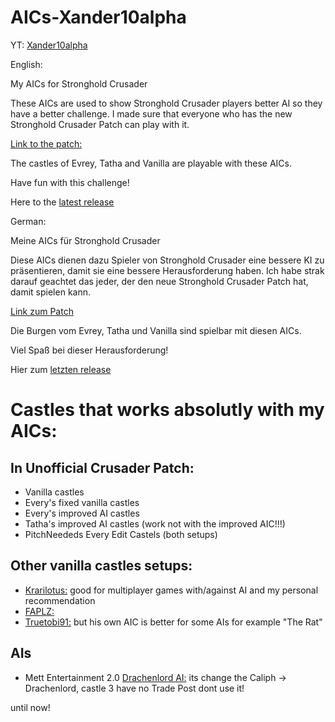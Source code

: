 # AICs-Xander10alpha
YT: [Xander10alpha](https://www.youtube.com/channel/UCYlyixfoKPcz-Ixi6Nc383Q)

English:

My AICs for Stronghold Crusader

These AICs are used to show Stronghold Crusader players better AI so they have a better challenge.
I made sure that everyone who has the new Stronghold Crusader Patch can play with it.

[Link to the patch:](https://github.com/Sh0wdown/UnofficialCrusaderPatch/releases)

The castles of Evrey, Tatha and Vanilla are playable with these AICs.

Have fun with this challenge!

Here to the [latest release](https://github.com/Xander10alpha/AICs-Xander10alpha/releases)

German:

Meine AICs für Stronghold Crusader

Diese AICs dienen dazu Spieler von Stronghold Crusader eine bessere KI zu präsentieren, damit sie eine bessere Herausforderung haben.
Ich habe strak darauf geachtet das jeder, der den neue Stronghold Crusader Patch hat, damit spielen kann.

[Link zum Patch](https://github.com/Sh0wdown/UnofficialCrusaderPatch/releases)

Die Burgen vom Evrey, Tatha und Vanilla sind spielbar mit diesen AICs.

Viel Spaß bei dieser Herausforderung!

Hier zum [letzten release](https://github.com/Xander10alpha/AICs-Xander10alpha/releases)

# Castles that works absolutly with my AICs:

## In Unofficial Crusader Patch:

* Vanilla castles
* Every's fixed vanilla castles
* Every's improved AI castles
* Tatha's improved AI castles (work not with the improved AIC!!!)
* PitchNeededs Every Edit Castels (both setups)

## Other vanilla castles setups:

* [Krarilotus:](https://github.com/Krarilotus/Stronghold-Crusader-efficient-AI) good for multiplayer games with/against AI and my personal recommendation
* [FAPLZ:](https://github.com/FAPLZ/AIV-files-for-Stronghold-Crusader)
* [Truetobi91:](https://github.com/Truetobi91/Truetobis-Personal-AI-for-Stronghold-Crusader) but his own AIC is better for some AIs for example "The Rat"

## AIs

* Mett Entertainment 2.0 [Drachenlord AI:](http://share.cherrytree.at/showfile-33205/rainer_w_mod.rar) its change the Caliph -> Drachenlord, castle 3 have no Trade Post dont use it!

until now!


